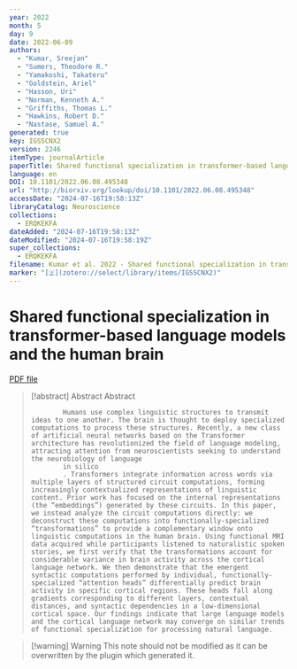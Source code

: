 ```yaml
---
year: 2022
month: 5
day: 9
date: 2022-06-09
authors:
  - "Kumar, Sreejan"
  - "Sumers, Theodore R."
  - "Yamakoshi, Takateru"
  - "Goldstein, Ariel"
  - "Hasson, Uri"
  - "Norman, Kenneth A."
  - "Griffiths, Thomas L."
  - "Hawkins, Robert D."
  - "Nastase, Samuel A."
generated: true
key: IGSSCNX2
version: 2246
itemType: journalArticle
paperTitle: Shared functional specialization in transformer-based language models and the human brain
language: en
DOI: 10.1101/2022.06.08.495348
url: "http://biorxiv.org/lookup/doi/10.1101/2022.06.08.495348"
accessDate: "2024-07-16T19:58:13Z"
libraryCatalog: Neuroscience
collections:
  - ERQKEKFA
dateAdded: "2024-07-16T19:58:13Z"
dateModified: "2024-07-16T19:58:19Z"
super_collections:
  - ERQKEKFA
filename: Kumar et al. 2022 - Shared functional specialization in transformer-based language models and the human brain.pdf
marker: "[🇿](zotero://select/library/items/IGSSCNX2)"
---
```

# Shared functional specialization in transformer-based language models and the human brain

[PDF file](/Papers/PDFs/Kumar%20et%20al.%202022%20-%20Shared%20functional%20specialization%20in%20transformer-based%20language%20models%20and%20the%20human%20brain.pdf)

> [!abstract] Abstract
> Abstract
>           
>             Humans use complex linguistic structures to transmit ideas to one another. The brain is thought to deploy specialized computations to process these structures. Recently, a new class of artificial neural networks based on the Transformer architecture has revolutionized the field of language modeling, attracting attention from neuroscientists seeking to understand the neurobiology of language
>             in silico
>             . Transformers integrate information across words via multiple layers of structured circuit computations, forming increasingly contextualized representations of linguistic content. Prior work has focused on the internal representations (the “embeddings”) generated by these circuits. In this paper, we instead analyze the circuit computations directly: we deconstruct these computations into functionally-specialized “transformations” to provide a complementary window onto linguistic computations in the human brain. Using functional MRI data acquired while participants listened to naturalistic spoken stories, we first verify that the transformations account for considerable variance in brain activity across the cortical language network. We then demonstrate that the emergent syntactic computations performed by individual, functionally-specialized “attention heads” differentially predict brain activity in specific cortical regions. These heads fall along gradients corresponding to different layers, contextual distances, and syntactic dependencies in a low-dimensional cortical space. Our findings indicate that large language models and the cortical language network may converge on similar trends of functional specialization for processing natural language.

>[!warning] Warning
> This note should not be modified as it can be overwritten by the plugin which generated it.

